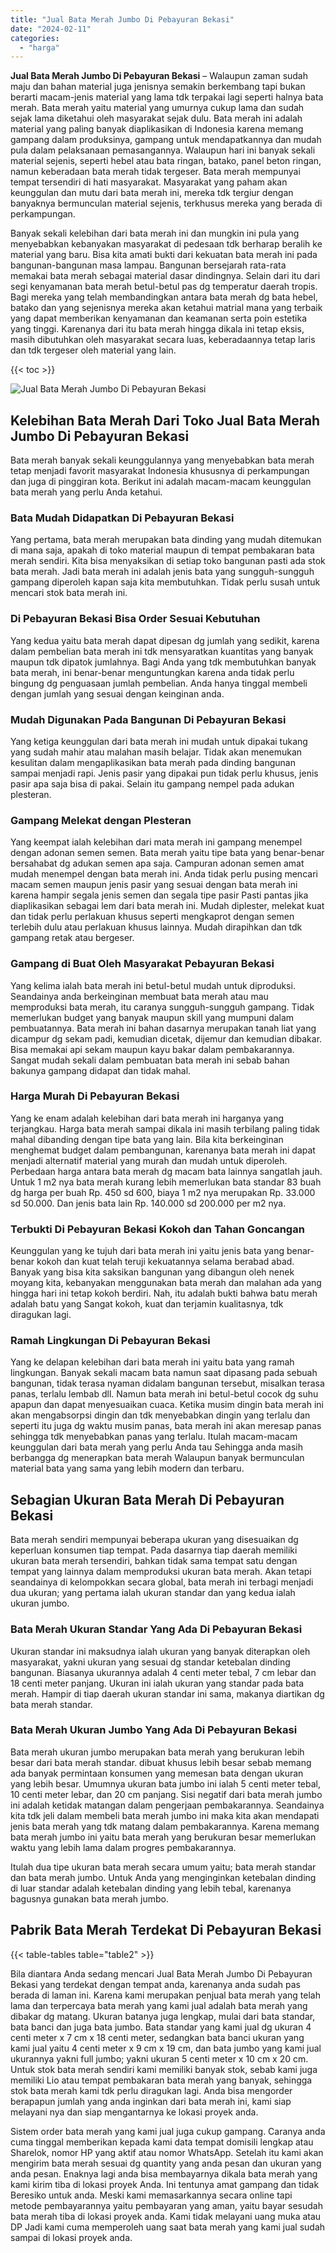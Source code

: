 ```yaml
---
title: "Jual Bata Merah Jumbo Di Pebayuran Bekasi"
date: "2024-02-11"
categories: 
  - "harga"
---
```


**Jual Bata Merah Jumbo Di Pebayuran Bekasi** – Walaupun zaman sudah maju dan bahan material juga jenisnya semakin berkembang tapi bukan berarti macam-jenis material yang lama tdk terpakai lagi seperti halnya bata merah. Bata merah yaitu material yang umurnya cukup lama dan sudah sejak lama diketahui oleh masyarakat sejak dulu. Bata merah ini adalah material yang paling banyak diaplikasikan di Indonesia karena memang gampang dalam produksinya, gampang untuk mendapatkannya dan mudah pula dalam pelaksanaan pemasangannya. Walaupun hari ini banyak sekali material sejenis, seperti hebel atau bata ringan, batako, panel beton ringan, namun keberadaan bata merah tidak tergeser. Bata merah mempunyai tempat tersendiri di hati masyarakat. Masyarakat yang paham akan keunggulan dan mutu dari bata merah ini, mereka tdk tergiur dengan banyaknya bermunculan material sejenis, terkhusus mereka yang berada di perkampungan.

Banyak sekali kelebihan dari bata merah ini dan mungkin ini pula yang menyebabkan kebanyakan masyarakat di pedesaan tdk berharap beralih ke material yang baru. Bisa kita amati bukti dari kekuatan bata merah ini pada bangunan-bangunan masa lampau. Bangunan bersejarah rata-rata memakai bata merah sebagai material dasar dindingnya. Selain dari itu dari segi kenyamanan bata merah betul-betul pas dg temperatur daerah tropis. Bagi mereka yang telah membandingkan antara bata merah dg bata hebel, batako dan yang sejenisnya mereka akan ketahui matrial mana yang terbaik yang dapat memberikan kenyamanan dan keamanan serta poin estetika yang tinggi. Karenanya dari itu bata merah hingga dikala ini tetap eksis, masih dibutuhkan oleh masyarakat secara luas, keberadaannya tetap laris dan tdk tergeser oleh material yang lain.

{{< toc >}}

![Jual Bata Merah Jumbo Di Pebayuran Bekasi](/images/jual-bata-merah-14.png)

## Kelebihan Bata Merah Dari Toko Jual Bata Merah Jumbo Di Pebayuran Bekasi

Bata merah banyak sekali keunggulannya yang menyebabkan bata merah tetap menjadi favorit masyarakat Indonesia khususnya di perkampungan dan juga di pinggiran kota. Berikut ini adalah macam-macam keunggulan bata merah yang perlu Anda ketahui.

### Bata Mudah Didapatkan Di Pebayuran Bekasi

Yang pertama, bata merah merupakan bata dinding yang mudah ditemukan di mana saja, apakah di toko material maupun di tempat pembakaran bata merah sendiri. Kita bisa menyaksikan di setiap toko bangunan pasti ada stok bata merah. Jadi bata merah ini adalah jenis bata yang sungguh-sungguh gampang diperoleh kapan saja kita membutuhkan. Tidak perlu susah untuk mencari stok bata merah ini.

### Di Pebayuran Bekasi Bisa Order Sesuai Kebutuhan

Yang kedua yaitu bata merah dapat dipesan dg jumlah yang sedikit, karena dalam pembelian bata merah ini tdk mensyaratkan kuantitas yang banyak maupun tdk dipatok jumlahnya. Bagi Anda yang tdk membutuhkan banyak bata merah, ini benar-benar menguntungkan karena anda tidak perlu bingung dg penguasaan jumlah pembelian. Anda hanya tinggal membeli dengan jumlah yang sesuai dengan keinginan anda.

### Mudah Digunakan Pada Bangunan Di Pebayuran Bekasi

Yang ketiga keunggulan dari bata merah ini mudah untuk dipakai tukang yang sudah mahir atau malahan masih belajar. Tidak akan menemukan kesulitan dalam mengaplikasikan bata merah pada dinding bangunan sampai menjadi rapi. Jenis pasir yang dipakai pun tidak perlu khusus, jenis pasir apa saja bisa di pakai. Selain itu gampang nempel pada adukan plesteran.

### Gampang Melekat dengan Plesteran

Yang keempat ialah kelebihan dari mata merah ini gampang menempel dengan adonan semen semen. Bata merah yaitu tipe bata yang benar-benar bersahabat dg adukan semen apa saja. Campuran adonan semen amat mudah menempel dengan bata merah ini. Anda tidak perlu pusing mencari macam semen maupun jenis pasir yang sesuai dengan bata merah ini karena hampir segala jenis semen dan segala tipe pasir Pasti pantas jika diaplikasikan sebagai lem dari bata merah ini. Mudah diplester, melekat kuat dan tidak perlu perlakuan khusus seperti mengkaprot dengan semen terlebih dulu atau perlakuan khusus lainnya. Mudah dirapihkan dan tdk gampang retak atau bergeser.

### Gampang di Buat Oleh Masyarakat Pebayuran Bekasi

Yang kelima ialah bata merah ini betul-betul mudah untuk diproduksi. Seandainya anda berkeinginan membuat bata merah atau mau memproduksi bata merah, itu caranya sungguh-sungguh gampang. Tidak memerlukan budget yang banyak maupun skill yang mumpuni dalam pembuatannya. Bata merah ini bahan dasarnya merupakan tanah liat yang dicampur dg sekam padi, kemudian dicetak, dijemur dan kemudian dibakar. Bisa memakai api sekam maupun kayu bakar dalam pembakarannya. Sangat mudah sekali dalam pembuatan bata merah ini sebab bahan bakunya gampang didapat dan tidak mahal.

### Harga Murah Di Pebayuran Bekasi

Yang ke enam adalah kelebihan dari bata merah ini harganya yang terjangkau. Harga bata merah sampai dikala ini masih terbilang paling tidak mahal dibanding dengan tipe bata yang lain. Bila kita berkeinginan menghemat budget dalam pembangunan, karenanya bata merah ini dapat menjadi alternatif material yang murah dan mudah untuk diperoleh. Perbedaan harga antara bata merah dg macam bata lainnya sangatlah jauh. Untuk 1 m2 nya bata merah kurang lebih memerlukan bata standar 83 buah dg harga per buah Rp. 450 sd 600, biaya 1 m2 nya merupakan Rp. 33.000 sd 50.000. Dan jenis bata lain Rp. 140.000 sd 200.000 per m2 nya.

### Terbukti Di Pebayuran Bekasi Kokoh dan Tahan Goncangan

Keunggulan yang ke tujuh dari bata merah ini yaitu jenis bata yang benar-benar kokoh dan kuat telah teruji kekuatannya selama berabad abad. Banyak yang bisa kita saksikan bangunan yang dibangun oleh nenek moyang kita, kebanyakan menggunakan bata merah dan malahan ada yang hingga hari ini tetap kokoh berdiri. Nah, itu adalah bukti bahwa batu merah adalah batu yang Sangat kokoh, kuat dan terjamin kualitasnya, tdk diragukan lagi.

### Ramah Lingkungan Di Pebayuran Bekasi

Yang ke delapan kelebihan dari bata merah ini yaitu bata yang ramah lingkungan. Banyak sekali macam bata namun saat dipasang pada sebuah bangunan, tidak terasa nyaman didalam bangunan tersebut, misalkan terasa panas, terlalu lembab dll. Namun bata merah ini betul-betul cocok dg suhu apapun dan dapat menyesuaikan cuaca. Ketika musim dingin bata merah ini akan mengabsorpsi dingin dan tdk menyebabkan dingin yang terlalu dan seperti itu juga dg waktu musim panas, bata merah ini akan meresap panas sehingga tdk menyebabkan panas yang terlalu. Itulah macam-macam keunggulan dari bata merah yang perlu Anda tau Sehingga anda masih berbangga dg menerapkan bata merah Walaupun banyak bermunculan material bata yang sama yang lebih modern dan terbaru.

## Sebagian Ukuran Bata Merah Di Pebayuran Bekasi

Bata merah sendiri mempunyai beberapa ukuran yang disesuaikan dg keperluan konsumen tiap tempat. Pada dasarnya tiap daerah memiliki ukuran bata merah tersendiri, bahkan tidak sama tempat satu dengan tempat yang lainnya dalam memproduksi ukuran bata merah. Akan tetapi seandainya di kelompokkan secara global, bata merah ini terbagi menjadi dua ukuran; yang pertama ialah ukuran standar dan yang kedua ialah ukuran jumbo.

### Bata Merah Ukuran Standar Yang Ada Di Pebayuran Bekasi

Ukuran standar ini maksudnya ialah ukuran yang banyak diterapkan oleh masyarakat, yakni ukuran yang sesuai dg standar ketebalan dinding bangunan. Biasanya ukurannya adalah 4 centi meter tebal, 7 cm lebar dan 18 centi meter panjang. Ukuran ini ialah ukuran yang standar pada bata merah. Hampir di tiap daerah ukuran standar ini sama, makanya diartikan dg bata merah standar.

### Bata Merah Ukuran Jumbo Yang Ada Di Pebayuran Bekasi

Bata merah ukuran jumbo merupakan bata merah yang berukuran lebih besar dari bata merah standar. dibuat khusus lebih besar sebab memang ada banyak permintaan konsumen yang memesan bata dengan ukuran yang lebih besar. Umumnya ukuran bata jumbo ini ialah 5 centi meter tebal, 10 centi meter lebar, dan 20 cm panjang. Sisi negatif dari bata merah jumbo ini adalah ketidak matangan dalam pengerjaan pembakarannya. Seandainya kita tdk jeli dalam membeli bata merah jumbo ini maka kita akan mendapati jenis bata merah yang tdk matang dalam pembakarannya. Karena memang bata merah jumbo ini yaitu bata merah yang berukuran besar memerlukan waktu yang lebih lama dalam progres pembakarannya.

Itulah dua tipe ukuran bata merah secara umum yaitu; bata merah standar dan bata merah jumbo. Untuk Anda yang menginginkan ketebalan dinding di luar standar adalah ketebalan dinding yang lebih tebal, karenanya bagusnya gunakan bata merah jumbo.

## Pabrik Bata Merah Terdekat Di Pebayuran Bekasi

{{< table-tables table="table2" >}}

Bila diantara Anda sedang mencari Jual Bata Merah Jumbo Di Pebayuran Bekasi yang terdekat dengan tempat anda, karenanya anda sudah pas berada di laman ini. Karena kami merupakan penjual bata merah yang telah lama dan terpercaya bata merah yang kami jual adalah bata merah yang dibakar dg matang. Ukuran batanya juga lengkap, mulai dari bata standar, bata banci dan juga bata jumbo. Bata standar yang kami jual dg ukuran 4 centi meter x 7 cm x 18 centi meter, sedangkan bata banci ukuran yang kami jual yaitu 4 centi meter x 9 cm x 19 cm, dan bata jumbo yang kami jual ukurannya yakni full jumbo; yakni ukuran 5 centi meter x 10 cm x 20 cm. Untuk stok bata merah sendiri kami memiliki banyak stok, sebab kami juga memiliki Lio atau tempat pembakaran bata merah yang banyak, sehingga stok bata merah kami tdk perlu diragukan lagi. Anda bisa mengorder berapapun jumlah yang anda inginkan dari bata merah ini, kami siap melayani nya dan siap mengantarnya ke lokasi proyek anda.

Sistem order bata merah yang kami jual juga cukup gampang. Caranya anda cuma tinggal memberikan kepada kami data tempat domisili lengkap atau Sharelok, nomor HP yang aktif atau nomor WhatsApp. Setelah itu kami akan mengirim bata merah sesuai dg quantity yang anda pesan dan ukuran yang anda pesan. Enaknya lagi anda bisa membayarnya dikala bata merah yang kami kirim tiba di lokasi proyek Anda. Ini tentunya amat gampang dan tidak Beresiko untuk anda. Meski kami memasarkannya secara online tapi metode pembayarannya yaitu pembayaran yang aman, yaitu bayar sesudah bata merah tiba di lokasi proyek anda. Kami tidak melayani uang muka atau DP Jadi kami cuma memperoleh uang saat bata merah yang kami jual sudah sampai di lokasi proyek anda.
